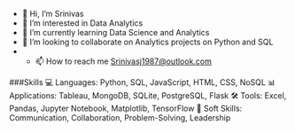 - 👋 Hi, I’m Srinivas
- 👀 I’m interested in Data Analytics
- 🌱 I’m currently learning Data Science and Analytics
- 💞️ I’m looking to collaborate on Analytics projects on Python and SQL
- - 📫 How to reach me Srinivasj1987@outlook.com

###Skills
💻 Languages: Python, SQL, JavaScript, HTML, CSS, NoSQL
📊 Applications: Tableau, MongoDB, SQLite, PostgreSQL, Flask
🛠️ Tools: Excel, Pandas, Jupyter Notebook, Matplotlib, TensorFlow
🧠 Soft Skills: Communication, Collaboration, Problem-Solving, Leadership
